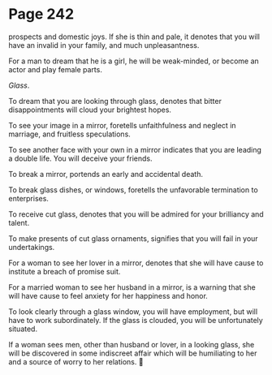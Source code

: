 # Page 242
prospects and domestic joys. If she is thin and pale,
it denotes that you will have an invalid in your family,
and much unpleasantness.


For a man to dream that he is a girl, he will be weak-minded,
or become an actor and play female parts.


_Glass_.


To dream that you are looking through glass, denotes that bitter
disappointments will cloud your brightest hopes.


To see your image in a mirror, foretells unfaithfulness and neglect
in marriage, and fruitless speculations.


To see another face with your own in a mirror indicates that you
are leading a double life. You will deceive your friends.


To break a mirror, portends an early and accidental death.


To break glass dishes, or windows, foretells the unfavorable
termination to enterprises.


To receive cut glass, denotes that you will be admired for your
brilliancy and talent.


To make presents of cut glass ornaments, signifies that you will fail
in your undertakings.


For a woman to see her lover in a mirror, denotes that she will have cause
to institute a breach of promise suit.


For a married woman to see her husband in a mirror, is a warning that she
will have cause to feel anxiety for her happiness and honor.


To look clearly through a glass window, you will have employment,
but will have to work subordinately. If the glass is clouded,
you will be unfortunately situated.


If a woman sees men, other than husband or lover, in a looking glass,
she will be discovered in some indiscreet affair which will be humiliating
to her and a source of worry to her relations.
